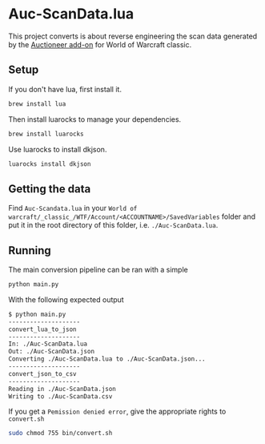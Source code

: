 # Auc-ScanData.lua

This project converts is about reverse engineering the scan data generated by
the [Auctioneer
add-on](https://www.curseforge.com/wow/addons/auctioneer/files/427823) for
World of Warcraft classic.

## Setup

If you don't have lua, first install it. 

```bash
brew install lua
```

Then install luarocks to manage your dependencies. 

```bash
brew install luarocks
```

Use luarocks to install dkjson.

```bash
luarocks install dkjson
```

## Getting the data

Find `Auc-Scandata.lua` in your `World of warcraft/_classic_/WTF/Account/<ACCOUNTNAME>/SavedVariables` folder and put it in the root directory of this folder, i.e. `./Auc-ScanData.lua`. 

## Running 

The main conversion pipeline can be ran with a simple 

```python
python main.py
```

With the following expected output

```bash
$ python main.py                                                        
--------------------
convert_lua_to_json
--------------------
In: ./Auc-ScanData.lua
Out: ./Auc-ScanData.json
Converting ./Auc-ScanData.lua to ./Auc-ScanData.json...
--------------------
convert_json_to_csv
--------------------
Reading in ./Auc-ScanData.json
Writing to ./Auc-ScanData.csv
```

If you get a `Pemission denied error`, give the appropriate rights to `convert.sh`

```bash
sudo chmod 755 bin/convert.sh
```